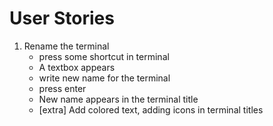 # User Stories
1. Rename the terminal
    - press some shortcut in terminal
    - A textbox appears
    - write new name for the terminal 
    - press enter
    - New name appears in the terminal title
    - [extra] Add colored text, adding icons in terminal titles

